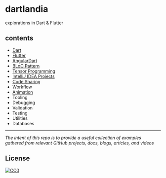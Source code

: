 # dartlandia
explorations in Dart & Flutter

## contents

- [Dart](dart)
- [Flutter](flutter)
- [AngularDart](angular-dart)
- [BLoC Pattern](bloc)
- [Tensor Programming](tensor)
- [IntelliJ IDEA Projects](intellij-projects)
- [Code Sharing](code-sharing)
- [Workflow](workflow)
- [Animation](animation)
- Tooling
- Debugging
- Validation
- Testing
- Utilities
- Databases

---
_The intent of this repo is to provide a useful collection of examples gathered from relevant GitHub projects, docs, blogs, articles, and videos_

## License

[![CC0](https://i.creativecommons.org/p/zero/1.0/88x31.png)](https://creativecommons.org/publicdomain/zero/1.0/)